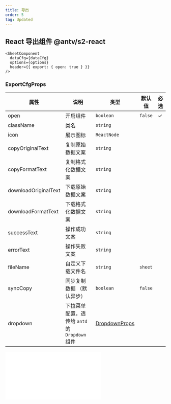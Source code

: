 ```yaml
---
title: 导出
order: 5
tag: Updated
---
```


## React 导出组件 <Badge>@antv/s2-react</Badge>

```tsx
<SheetComponent
  dataCfg={dataCfg}
  options={options}
  header={{ export: { open: true } }}
/>
```

### ExportCfgProps

| 属性 | 说明 | 类型 | 默认值 | 必选 |
| -- | -- | -- | -- | -- |
| open | 开启组件 | `boolean` | `false` | ✓ |
| className | 类名 | `string` |  |  |
| icon | 展示图标 | `ReactNode` |  |  |
| copyOriginalText | 复制原始数据文案 | `string` |  |  |
| copyFormatText | 复制格式化数据文案 | `string` |  |  |
| downloadOriginalText | 下载原始数据文案 | `string` |  |  |
| downloadFormatText | 下载格式化数据文案 | `string` |  |  |
| successText | 操作成功文案 | `string` |  |  |
| errorText | 操作失败文案 | `string` |  |  |
| fileName | 自定义下载文件名 | `string` | `sheet` |  |
| syncCopy | 同步复制数据 （默认异步） | `boolean` | `false` |  |
| dropdown | 下拉菜单配置，透传给 `antd` 的 `Dropdown` 组件 | [DropdownProps](https://ant.design/components/dropdown-cn/#API) | | |

<embed src="@/docs/common/copy-export.zh.md"></embed>
